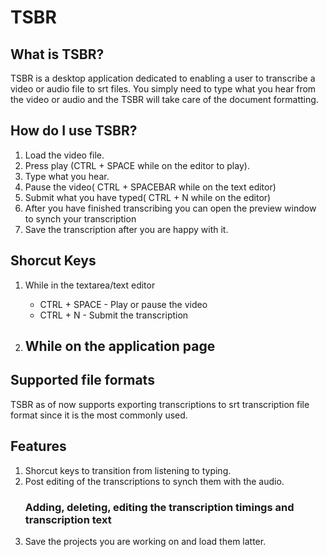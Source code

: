 # TSBR

## What is TSBR?
TSBR is a desktop application dedicated to enabling a user to transcribe
a video or audio file to srt files.
You simply need to type what you hear from the video or audio and the TSBR
will take care of the document formatting.

## How do I use TSBR?
1. Load the video file.
2. Press play (CTRL + SPACE while on the editor to play).
3. Type what you hear.
4. Pause the video( CTRL + SPACEBAR while on the text editor)
5. Submit what you have typed( CTRL + N while on the editor) 
6. After you have finished transcribing you can open the preview window to synch your transcription
7. Save the transcription after you are happy with it.

## Shorcut Keys
1. While in the textarea/text editor
    * CTRL + SPACE - Play or pause the video
    * CTRL + N - Submit the transcription

2. While on the application page
    ---


## Supported file formats
TSBR as of now supports exporting transcriptions to srt transcription file 
format since it is the most commonly used.

## Features
1. Shorcut keys to transition from listening to typing.
2. Post editing of the transcriptions to synch them with the audio.
    ### Adding, deleting, editing the transcription timings and transcription text
3. Save the projects you are working on and load them latter.

